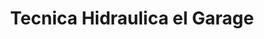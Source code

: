 ---
title: "Tecnica Hidraulica el Garage"
url: /zona-19-ciudad-de-guatemala/tecnica-hidraulica-el-garage/
shop: piezas de automóviles
---
